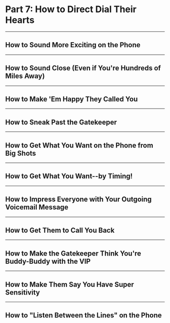 # Part 7: How to Direct Dial Their Hearts

---

## How to Sound More Exciting on the Phone

---

## How to Sound Close (Even if You're Hundreds of Miles Away)

---

## How to Make 'Em Happy They Called You

---

## How to Sneak Past the Gatekeeper

---

## How to Get What You Want on the Phone from Big Shots

---

## How to Get What You Want--by Timing!

---

## How to Impress Everyone with Your Outgoing Voicemail Message

---

## How to Get Them to Call You Back

---

## How to Make the Gatekeeper Think You're Buddy-Buddy with the VIP

---

## How to Make Them Say You Have Super Sensitivity

---

## How to "Listen Between the Lines" on the Phone
